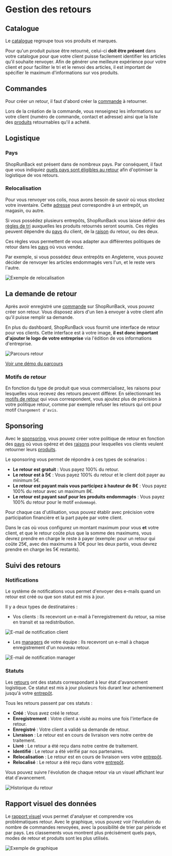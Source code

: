 # Gestion des retours

## Catalogue

Le [catalogue](https://dashboard.shoprunback.com/products) regroupe tous vos produits et marques.

Pour qu'un produit puisse être retourné, celui-ci **doit être présent** dans votre catalogue pour que votre client puisse facilement identifier les articles qu'il souhaite renvoyer.
Afin de générer une meilleure expérience pour votre client et pour faciliter le tri et le renvoi des articles, il est important de spécifier le maximum d'informations sur vos produits.

## Commandes

Pour créer un retour, il faut d'abord créer la [commande](https://dashboard.shoprunback.com/orders) à retourner.

Lors de la création de la commande, vous renseignez les informations sur votre client (numéro de commande, contact et adresse) ainsi que la liste des [produits](#catalogue) retournables qu'il a acheté.

## Logistique

### Pays

ShopRunBack est présent dans de nombreux pays. Par conséquent, il faut que vous indiquiez [quels pays sont éligibles au retour](https://dashboard.shoprunback.com/configuration/countries) afin d'optimiser la logistique de vos retours.

### Relocalisation

Pour vous renvoyer vos colis, nous avons besoin de savoir où vous stockez votre inventaire. Cette [adresse](https://dashboard.shoprunback.com/warehouses) peut correspondre à un entrepôt, un magasin, ou autre.

Si vous possédez plusieurs entrepôts, ShopRunBack vous laisse définir des [règles de tri](https://dashboard.shoprunback.com/relocations) auxquelles les produits retournés seront soumis. Ces règles peuvent dépendre du [pays](#pays) du client, de la [raison](#motifs-de-retour) du retour, ou des deux.

Ces règles vous permettent de vous adapter aux différentes politiques de retour dans les [pays](#pays) où vous vendez.

Par exemple, si vous possédez deux entrepôts en Angleterre, vous pouvez décider de renvoyer les articles endommagés vers l'un, et le reste vers l'autre.

![Exemple de relocalisation](images/dashboard/relocations.png)

## La demande de retour

Après avoir enregistré une [commande](#commandes) sur ShopRunBack, vous pouvez créer son retour. Vous disposez alors d'un lien à envoyer à votre client afin qu'il puisse remplir sa demande.

En plus du dashboard, ShopRunBack vous fournit une interface de retour pour vos clients. Cette interface est à votre image, **il est donc important d'ajouter le logo de votre entreprise** via l'édition de vos informations d'entreprise.

![Parcours retour](images/dashboard/return_web.png)

[Voir une démo du parcours](https://dashboard-mocker.herokuapp.com/random)

### Motifs de retour

En fonction du type de produit que vous commercialisez, les raisons pour lesquelles vous recevez des retours peuvent différer. En sélectionnant les [motifs de retour](https://dashboard.shoprunback.com/configuration/reasons) qui vous correspondent, vous ajoutez plus de précision à votre politique retour, comme par exemple refuser les retours qui ont pour motif ``Changement d'avis``.

## Sponsoring

Avec le [sponsoring](https://dashboard.shoprunback.com/sponsorings), vous pouvez créer votre politique de retour en fonction des [pays](#pays) où vous opérez et des [raisons](#motifs-de-retour) pour lesquelles vos clients veulent retourner leurs [produits](#catalogue).

Le sponsoring vous permet de répondre à ces types de scénarios :

- **Le retour est gratuit** : Vous payez 100% du retour.
- **Le retour est à 5€** : Vous payez 100% du retour et le client doit payer au minimum 5€.
- **Le retour est payant mais vous participez à hauteur de 8€** : Vous payez 100% du retour avec un maximum 8€.
- **Le retour est payant sauf pour les produits endommagés** : Vous payez 100% du retour pour le motif ``endommagé``.

Pour chaque cas d'utilisation, vous pouvez établir avec précision votre participation financière et la part payée par votre client.

Dans le cas où vous configurez un montant maximum pour vous **et** votre client, et que le retour coûte plus que la somme des maximums, vous devrez prendre en charge le reste à payer (exemple: pour un retour qui coûte 25€, avec des maximums à 10€ pour les deux partis, vous devrez prendre en charge les 5€ restants).

## Suivi des retours

### Notifications

Le système de notifications vous permet d'envoyer des e-mails quand un retour est créé ou que son statut est mis à jour.

Il y a deux types de destinataires :

- Vos clients : Ils recevront un e-mail à l'enregistrement du retour, sa mise en transit et sa redistribution.

![E-mail de notification client](images/dashboard/notification-customer.png)

- Les [managers](#collaboration) de votre équipe : Ils recevront un e-mail à chaque enregistrement d'un nouveau retour.

![E-mail de notification manager](images/dashboard/notification-retailer.png)

### Statuts

Les [retours](https://dashboard.shoprunback.com/shipbacks) ont des statuts correspondant à leur état d'avancement logistique. Ce statut est mis à jour plusieurs fois durant leur acheminement jusqu'à votre [entrepôt](#relocalisation).

Tous les retours passent par ces statuts :

- **Créé** : Vous avez créé le retour.
- **Enregistrement** : Votre client a visité au moins une fois l'interface de retour.
- **Enregistré** : Votre client a validé sa demande de retour.
- **Livraison** : Le retour est en cours de livraison vers notre centre de traitement.
- **Livré** : Le retour a été reçu dans notre centre de traitement.
- **Identifié** : Le retour a été vérifié par nos partenaires.
- **Relocalisation** : Le retour est en cours de livraison vers votre [entrepôt](#relocalisation).
- **Relocalisé** : Le retour a été reçu dans votre [entrepôt](#relocalisation).

Vous pouvez suivre l'évolution de chaque retour via un visuel affichant leur état d'avancement.

![Historique du retour](images/dashboard/timeline.png)

## Rapport visuel des données

Le [rapport visuel](https://dashboard.shoprunback.com) vous permet d'analyser et comprendre vos problématiques retour. Avec le graphique, vous pouvez voir l'évolution du nombre de commandes renvoyées, avec la possibilité de trier par période et par pays. Les classements vous montrent plus précisément quels pays, modes de retour et produits sont les plus utilisés.

![Exemple de graphique](images/dashboard/graph.png)
